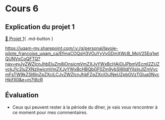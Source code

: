 # Cours 6

<style>.md-footer{display:none;}</style>
## Explication du projet 1
  [📁 Projet 1](projet01.md){ .md-button }   <br>

https://uqam-my.sharepoint.com/:v:/g/personal/lavoie-pilote_francoise_uqam_ca/EfmqCOQsH3VOuYyVvGDmXWcB_MqV25Eq1wtQUNVxCoQFTQ?nav=eyJyZWZlcnJhbEluZm8iOnsicmVmZXJyYWxBcHAiOiJPbmVEcml2ZUZvckJ1c2luZXNzIiwicmVmZXJyYWxBcHBQbGF0Zm9ybSI6IldlYiIsInJlZmVycmFsTW9kZSI6InZpZXciLCJyZWZlcnJhbFZpZXciOiJNeUZpbGVzTGlua0NvcHkifX0&e=m7t8cR

## Évaluation
  * Ceux qui peuvent rester à la période du dîner, je vais vous rencontrer à ce moment pour mes commentaires.
